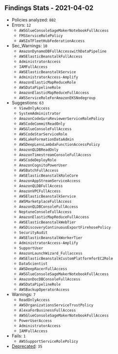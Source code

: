 ## Findings Stats - 2021-04-02

- Policies analyzed: `802`
- Errors: `12`
  - `AWSGlueConsoleSageMakerNotebookFullAccess`
  - `FMSServiceRolePolicy`
  - `AWSIoTFleetHubFederationAccess`
- Sec_Warnings: `10`
  - `AmazonDynamoDBFullAccesswithDataPipeline`
  - `AWSElasticBeanstalkFullAccess`
  - `AdministratorAccess`
  - `IAMFullAccess`
  - `AWSElasticBeanstalkService`
  - `AdministratorAccess-Amplify`
  - `AmazonElasticMapReduceRole`
  - `AWSDataPipelineRole`
  - `AmazonElasticMapReduceFullAccess`
  - `AWSServiceRoleForAmazonEKSNodegroup`
- Suggestions: `63`
  - `ViewOnlyAccess`
  - `SystemAdministrator`
  - `AmazonCodeGuruReviewerServiceRolePolicy`
  - `AWSCodeCommitReadOnly`
  - `AWSGlueConsoleFullAccess`
  - `AWSCodeStarServiceRole`
  - `AWSLakeFormationDataAdmin`
  - `AWSDeepLensLambdaFunctionAccessPolicy`
  - `AmazonQLDBReadOnly`
  - `AmazonTimestreamConsoleFullAccess`
  - `AWSCodeDeployRole`
  - `AmazonCognitoPowerUser`
  - `AWSBatchFullAccess`
  - `AWSElasticBeanstalkRoleCore`
  - `AmazonAppStreamServiceAccess`
  - `AmazonQLDBFullAccess`
  - `AmazonVPCFullAccess`
  - `AWSElasticBeanstalkService`
  - `AWSMarketplaceFullAccess`
  - `AmazonQLDBConsoleFullAccess`
  - `NeptuneConsoleFullAccess`
  - `AmazonElasticMapReduceFullAccess`
  - `AWSElasticBeanstalkWebTier`
  - `AWSDiscoveryContinuousExportFirehosePolicy`
  - `SecurityAudit`
  - `AWSElasticBeanstalkWorkerTier`
  - `AdministratorAccess-Amplify`
  - `SupportUser`
  - `AmazonLaunchWizard_Fullaccess`
  - `AWSElasticBeanstalkCustomPlatformforEC2Role`
  - `DataScientist`
  - `AWSDeepRacerFullAccess`
  - `AWSGlueConsoleSageMakerNotebookFullAccess`
  - `AmazonDocDBConsoleFullAccess`
  - `AWSDataPipelineRole`
  - `AWSBackupOperatorAccess`
- Warnings: `7`
  - `ReadOnlyAccess`
  - `AWSOrganizationsServiceTrustPolicy`
  - `AlexaForBusinessFullAccess`
  - `AWSGlueConsoleSageMakerNotebookFullAccess`
  - `PowerUserAccess`
  - `AdministratorAccess`
  - `IAMFullAccess`
- Fails: `1`
  - `AWSSupportServiceRolePolicy`
- [Deprecated](../DEPRECATED.json): `35`
